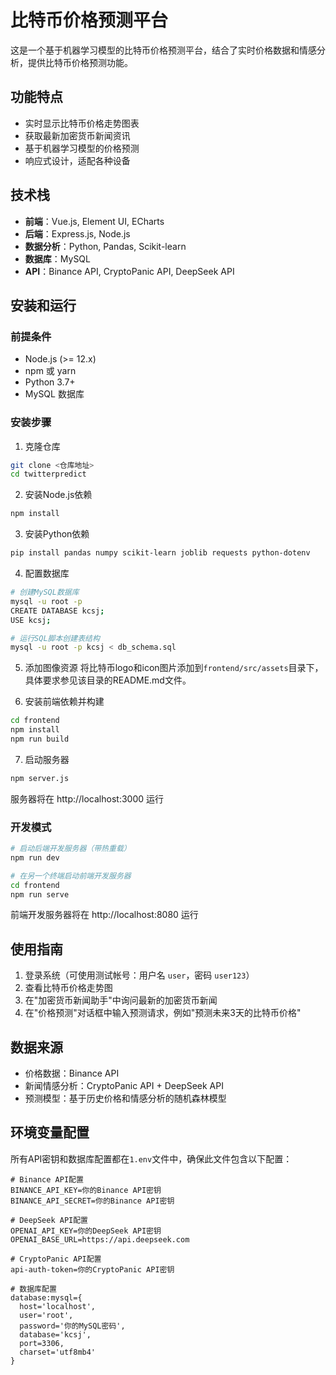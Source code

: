 # 比特币价格预测平台

这是一个基于机器学习模型的比特币价格预测平台，结合了实时价格数据和情感分析，提供比特币价格预测功能。

## 功能特点

- 实时显示比特币价格走势图表
- 获取最新加密货币新闻资讯
- 基于机器学习模型的价格预测
- 响应式设计，适配各种设备

## 技术栈

- **前端**：Vue.js, Element UI, ECharts
- **后端**：Express.js, Node.js
- **数据分析**：Python, Pandas, Scikit-learn
- **数据库**：MySQL
- **API**：Binance API, CryptoPanic API, DeepSeek API

## 安装和运行

### 前提条件

- Node.js (>= 12.x)
- npm 或 yarn
- Python 3.7+
- MySQL 数据库

### 安装步骤

1. 克隆仓库
```bash
git clone <仓库地址>
cd twitterpredict
```

2. 安装Node.js依赖
```bash
npm install
```

3. 安装Python依赖
```bash
pip install pandas numpy scikit-learn joblib requests python-dotenv
```

4. 配置数据库
```bash
# 创建MySQL数据库
mysql -u root -p
CREATE DATABASE kcsj;
USE kcsj;

# 运行SQL脚本创建表结构
mysql -u root -p kcsj < db_schema.sql
```

5. 添加图像资源
将比特币logo和icon图片添加到`frontend/src/assets`目录下，具体要求参见该目录的README.md文件。

6. 安装前端依赖并构建
```bash
cd frontend
npm install
npm run build
```

7. 启动服务器
```bash
npm server.js
```

服务器将在 http://localhost:3000 运行

### 开发模式

```bash
# 启动后端开发服务器（带热重载）
npm run dev

# 在另一个终端启动前端开发服务器
cd frontend
npm run serve
```

前端开发服务器将在 http://localhost:8080 运行

## 使用指南

1. 登录系统（可使用测试帐号：用户名 `user`，密码 `user123`）
2. 查看比特币价格走势图
3. 在"加密货币新闻助手"中询问最新的加密货币新闻
4. 在"价格预测"对话框中输入预测请求，例如"预测未来3天的比特币价格"

## 数据来源

- 价格数据：Binance API
- 新闻情感分析：CryptoPanic API + DeepSeek API
- 预测模型：基于历史价格和情感分析的随机森林模型

## 环境变量配置

所有API密钥和数据库配置都在`1.env`文件中，确保此文件包含以下配置：

```
# Binance API配置
BINANCE_API_KEY=你的Binance API密钥
BINANCE_API_SECRET=你的Binance API密钥

# DeepSeek API配置
OPENAI_API_KEY=你的DeepSeek API密钥
OPENAI_BASE_URL=https://api.deepseek.com

# CryptoPanic API配置
api-auth-token=你的CryptoPanic API密钥

# 数据库配置
database:mysql={
  host='localhost',
  user='root',
  password='你的MySQL密码',
  database='kcsj',
  port=3306,
  charset='utf8mb4'
}
``` 